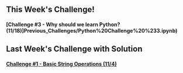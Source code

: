 ## This Week's Challenge!
#### [Challenge #3 - Why should we learn Python? (11/18)]Previous_Challenges/Python%20Challenge%20%233.ipynb)

## Last Week's Challenge with Solution
#### [Challenge #1 - Basic String Operations (11/4)](Previous_Challenges_w_Solutions/Python%20Challenge%20%231%20-%20Best%20Solution.ipynb)


